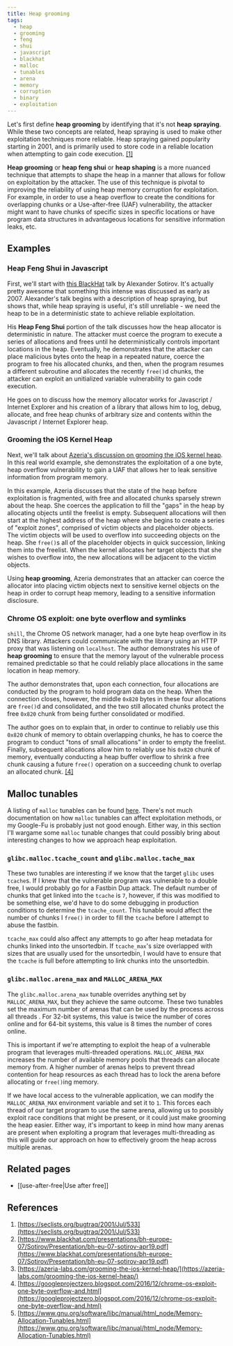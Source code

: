 ```yaml
---
title: Heap grooming
tags:
  - heap
  - grooming
  - feng
  - shui
  - javascript
  - blackhat
  - malloc
  - tunables
  - arena
  - memory
  - corruption
  - binary
  - exploitation
---
```


Let's first define **heap grooming** by identifying that it's not **heap
spraying**. While these two concepts are related, heap spraying is used to make
other exploitation techniques more reliable. Heap spraying gained popularity
starting in 2001, and is primarily used to store code in a reliable location
when attempting to gain code execution. [[1]](#references)

**Heap grooming** or **heap feng shui** or **heap shaping** is a more nuanced
technique that attempts to shape the heap in a manner that allows for follow on
exploitation by the attacker. The use of this technique is pivotal to improving
the reliability of using heap memory corruption for exploitation. For example,
in order to use a heap overflow to create the conditions for overlapping chunks
or a Use-after-free (UAF) vulnerability, the attacker might want to have chunks
of specific sizes in specific locations or have program data structures in
advantageous locations for sensitive information leaks, etc.

## Examples

### Heap Feng Shui in Javascript

First, we'll start with [this BlackHat](#references) talk by Alexander Sotirov.
It's actually pretty awesome that something this intense was discussed as early
as 2007. Alexander's talk begins with a description of heap spraying, but shows
that, while heap spraying is useful, it's still unreliable - we need the heap
to be in a deterministic state to achieve reliable exploitation.

His **Heap Feng Shui** portion of the talk discusses how the heap allocator is
deterministic in nature. The attacker must coerce the program to execute a
series of allocations and frees until he deterministically controls important
locations in the heap. Eventually, he demonstrates that the attacker can place
malicious bytes onto the heap in a repeated nature, coerce the program to free
his allocated chunks, and then, when the program resumes a different subroutine
and allocates the recently `free()`d chunks, the attacker can exploit an
unitialized variable vulnerability to gain code execution.

He goes on to discuss how the memory allocator works for Javascript / Internet
Explorer and his creation of a library that allows him to log, debug, allocate,
and free heap chunks of arbitrary size and contents within the Javascript /
Internet Explorer heap.

### Grooming the iOS Kernel Heap

Next, we'll talk about
[Azeria's discussion on grooming the iOS kernel heap](#references). In this
real world example, she demonstrates the exploitation of a one byte, heap
overflow vulnerability to gain a UAF that allows her to leak sensitive
information from program memory.

In this example, Azeria discusses that the state of the heap before
exploitation is fragmented, with free and allocated chunks sparsely strewn
about the heap. She coerces the application to fill the "gaps" in the heap by
allocating objects until the freelist is empty. Subsequent allocations will
then start at the highest address of the heap where she begins to create a
series of "exploit zones", comprised of victim objects and placeholder objects.
The victim objects will be used to overflow into succeeding objects on the
heap. She `free()`s all of the placeholder objects in quick succession, linking
them into the freelist. When the kernel allocates her target objects that she
wishes to overflow into, the new allocations will be adjacent to the victim
objects.

Using **heap grooming**, Azeria demonstrates that an attacker can coerce the
allocator into placing victim objects next to sensitive kernel objects on the
heap in order to corrupt heap memory, leading to a sensitive information
disclosure.

### Chrome OS exploit: one byte overflow and symlinks

`shill`, the Chrome OS network manager, had a one byte heap overflow in its DNS
library. Attackers could communicate with the library using an HTTP proxy that
was listening on `localhost`. The author demonstrates his use of **heap
grooming** to ensure that the memory layout of the vulnerable process remained
predictable so that he could reliably place allocations in the same location in
heap memory.

The author demonstrates that, upon each connection, four allocations are
conducted by the program to hold program data on the heap. When the connection
closes, however, the middle `0x820` bytes in these four allocations are
`free()`d and consolidated, and the two still allocated chunks protect the free
`0x820` chunk from being further consolidated or modified.

The author goes on to explain that, in order to continue to reliably use this
`0x820` chunk of memory to obtain overlapping chunks, he has to coerce the
program to conduct "tons of small allocations" in order to empty the freelist.
Finally, subsequent allocations allow him to reliably use his `0x820` chunk of
memory, eventually conducting a heap buffer overflow to shrink a free chunk
causing a future `free()` operation on a succeeding chunk to overlap an
allocated chunk. [[4]](#references)

## Malloc tunables

A listing of `malloc` tunables can be found [here](#references). There's not
much documentation on how `malloc` tunables can affect exploitation methods, or
my Google-Fu is probably just not good enough. Either way, in this section I'll
wargame some `malloc` tunable changes that could possibly bring about
interesting changes to how we approach heap exploitation.

### `glibc.malloc.tcache_count` and `glibc.malloc.tache_max`

These two tunables are interesting if we know that the target `glibc` uses
`tcache`s. If I knew that the vulnerable program was vulnerable to a double
free, I would probably go for a Fastbin Dup attack. The default number of
chunks that get linked into the `tcache` is `7`, however, if this was modified
to be something else, we'd have to do some debugging in production conditions
to determine the `tcache_count`. This tunable would affect the number of chunks
I `free()` in order to fill the `tcache` before I attempt to abuse the fastbin.

`tcache_max` could also affect any attempts to go after heap metadata for
chunks linked into the unsortedbin. If `tcache_max`'s size overlapped with
sizes that are usually used for the unsortedbin, I would have to ensure that
the `tcache` is full before attempting to link chunks into the unsortedbin.

### `glibc.malloc.arena_max` and `MALLOC_ARENA_MAX`

The `glibc.malloc.arena_max` tunable overrides anything set by
`MALLOC_ARENA_MAX`, but they achieve the same outcome. These two tunables set
the maximum number of arenas that can be used by the process across all threads
. For 32-bit systems, this value is twice the number of cores online and for
64-bit systems, this value is 8 times the number of cores online.

This is important if we're attempting to exploit the heap of a vulnerable
program that leverages multi-threaded operations. `MALLOC_ARENA_MAX` increases
the number of available memory pools that threads can allocate memory from. A
higher number of arenas helps to prevent thread contention for heap resources
as each thread has to lock the arena before allocating or `free()`ing memory.

If we have local access to the vulnerable application, we can modify the
`MALLOC_ARENA_MAX` environment variable and set it to `1`. This forces each
thread of our target program to use the same arena, allowing us to possibly
exploit race conditions that might be present, or it could just make grooming
the heap easier. Either way, it's important to keep in mind how many arenas are
present when exploiting a program that leverages multi-threading as this will
guide our approach on how to effectively groom the heap across multiple arenas.

## Related pages

- [[use-after-free|Use after free]]

## References

1. [https://seclists.org/bugtraq/2001/Jul/533](https://seclists.org/bugtraq/2001/Jul/533)
2. [https://www.blackhat.com/presentations/bh-europe-07/Sotirov/Presentation/bh-eu-07-sotirov-apr19.pdf](https://www.blackhat.com/presentations/bh-europe-07/Sotirov/Presentation/bh-eu-07-sotirov-apr19.pdf)
3. [https://azeria-labs.com/grooming-the-ios-kernel-heap/](https://azeria-labs.com/grooming-the-ios-kernel-heap/)
4. [https://googleprojectzero.blogspot.com/2016/12/chrome-os-exploit-one-byte-overflow-and.html](https://googleprojectzero.blogspot.com/2016/12/chrome-os-exploit-one-byte-overflow-and.html)
5. [https://www.gnu.org/software/libc/manual/html_node/Memory-Allocation-Tunables.html](https://www.gnu.org/software/libc/manual/html_node/Memory-Allocation-Tunables.html)
